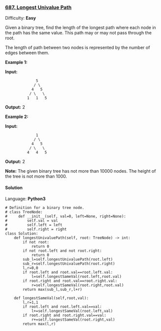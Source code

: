 ### [687\. Longest Univalue Path](https://leetcode.com/problems/longest-univalue-path/)

Difficulty: **Easy**


Given a binary tree, find the length of the longest path where each node in the path has the same value. This path may or may not pass through the root.

The length of path between two nodes is represented by the number of edges between them.

**Example 1:**

**Input:**

```
              5
             / \
            4   5
           / \   \
          1   1   5
```

**Output:** 2

**Example 2:**

**Input:**

```
              1
             / \
            4   5
           / \   \
          4   4   5
```

**Output:** 2

**Note:** The given binary tree has not more than 10000 nodes. The height of the tree is not more than 1000.


#### Solution

Language: **Python3**

```python3
# Definition for a binary tree node.
# class TreeNode:
#     def __init__(self, val=0, left=None, right=None):
#         self.val = val
#         self.left = left
#         self.right = right
class Solution:
    def longestUnivaluePath(self, root: TreeNode) -> int:
        if not root:
            return 0
        if not root.left and not root.right:
            return 0
        sub_l=self.longestUnivaluePath(root.left)
        sub_r=self.longestUnivaluePath(root.right)
        l,r=0,0
        if root.left and root.val==root.left.val:
            l=self.longestSameVal(root.left,root.val)
        if root.right and root.val==root.right.val:
            r=self.longestSameVal(root.right,root.val)
        return max(sub_l,sub_r,l+r)
    
    def longestSameVal(self,root,val):
        l,r=1,1
        if root.left and root.left.val==val:
            l+=self.longestSameVal(root.left,val)
        if root.right and root.right.val==val:
            r+=self.longestSameVal(root.right,val)
        return max(l,r)
```
